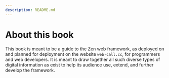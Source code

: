 ```yaml
---
description: README.md
---
```


# About this book

This book is meant to be a guide to the Zen web framework, as deployed on and planned for deployment on the website `web-call.cc`, for programmers and web developers. It is meant to draw together all such diverse types of digital information as exist to help its audience use, extend, and further develop the framework. 


